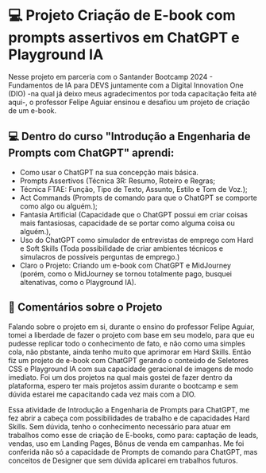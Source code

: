 # 💻 Projeto Criação de E-book com prompts assertivos em ChatGPT e Playground IA

Nesse projeto em parceria com o Santander Bootcamp 2024 - Fundamentos de IA para DEVS juntamente com a Digital Innovation One (DIO) -na qual já deixo meus agradecimentos por toda capacitação feita até aqui-, o professor Felipe Aguiar ensinou e desafiou um projeto de criação de um e-book.

## 💻 Dentro do curso "Introdução a Engenharia de Prompts com ChatGPT" aprendi:

- Como usar o ChatGPT na sua concepção mais básica.
- Prompts Assertivos (Técnica 3R: Resumo, Roteiro e Regras;
- Técnica FTAE: Função, Tipo de Texto, Assunto, Estilo e Tom de Voz.);
- Act Commands (Prompts de comando para que o ChatGPT se comporte como algo ou alguém.);
- Fantasia Artificial (Capacidade que o ChatGPT possui em criar coisas mais fantasiosas, capacidade de se portar como alguma coisa ou alguém.),
- Uso do ChatGPT como simulador de entrevistas de emprego com Hard e Soft Skills (Toda possibilidade de criar ambientes técnicos e simulacros de possíveis perguntas de emprego.)
- Claro o Projeto: Criando um e-book com ChatGPT e MidJourney (porém, como o MidJourney se tornou totalmente pago, busquei altenativas, como o Playground IA).

## 💭 Comentários sobre o Projeto

Falando sobre o projeto em si, durante o ensino do professor Felipe Aguiar, tomei a liberdade de fazer o projeto com base em seu modelo, para que eu pudesse replicar todo o conhecimento de fato, e não como uma simples cola, não pbstante, ainda tenho muito que aprimorar em Hard Skills. Então fiz um projeto de e-book com ChatGPT gerando o conteúdo de Seletores CSS e Playground IA com sua capacidade geracional de imagens de modo imediato. Foi um dos projetos na qual mais gostei de fazer dentro da plataforma, espero ter mais projetos assim durante o bootcamp e sem dúvida estarei me capacitando cada vez mais com a DIO.

Essa atividade de Introdução a Engenharia de Prompts para ChatGPT, me fez abrir a cabeça com possibilidades de trabalho e de capacidades Hard Skills. Sem dúvida, tenho o conhecimento necessário para atuar em trabalhos como esse de criação de E-books, como para: captação de leads, vendas, uso em Landing Pages, Bônus de venda em campanhas. Me foi conferida não só a capacidade de Prompts de comando para ChatGPT, mas conceitos de Designer que sem dúvida aplicarei em trabalhos futuros.
